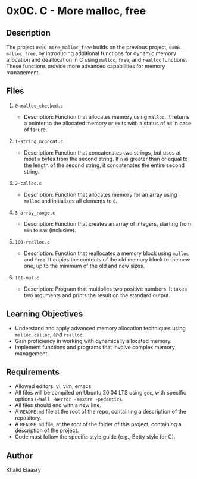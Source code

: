 # 0x0C. C - More malloc, free

## Description

The project `0x0C-more_malloc_free` builds on the previous project, `0x0B-malloc_free`, by introducing additional functions for dynamic memory allocation and deallocation in C using `malloc`, `free`, and `realloc` functions. These functions provide more advanced capabilities for memory management.

## Files

1. `0-malloc_checked.c`
   - Description: Function that allocates memory using `malloc`. It returns a pointer to the allocated memory or exits with a status of `98` in case of failure.

2. `1-string_nconcat.c`
   - Description: Function that concatenates two strings, but uses at most `n` bytes from the second string. If `n` is greater than or equal to the length of the second string, it concatenates the entire second string.

3. `2-calloc.c`
   - Description: Function that allocates memory for an array using `malloc` and initializes all elements to `0`.

4. `3-array_range.c`
   - Description: Function that creates an array of integers, starting from `min` to `max` (inclusive).

5. `100-realloc.c`
   - Description: Function that reallocates a memory block using `malloc` and `free`. It copies the contents of the old memory block to the new one, up to the minimum of the old and new sizes.

6. `101-mul.c`
   - Description: Program that multiplies two positive numbers. It takes two arguments and prints the result on the standard output.

## Learning Objectives

- Understand and apply advanced memory allocation techniques using `malloc`, `calloc`, and `realloc`.
- Gain proficiency in working with dynamically allocated memory.
- Implement functions and programs that involve complex memory management.

## Requirements

- Allowed editors: vi, vim, emacs.
- All files will be compiled on Ubuntu 20.04 LTS using `gcc`, with specific options (`-Wall -Werror -Wextra -pedantic`).
- All files should end with a new line.
- A `README.md` file at the root of the repo, containing a description of the repository.
- A `README.md` file, at the root of the folder of this project, containing a description of the project.
- Code must follow the specific style guide (e.g., Betty style for C).

## Author

Khalid Elaasry
